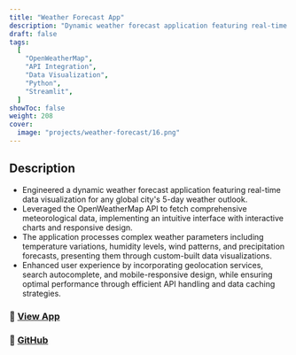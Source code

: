 ```yaml
---
title: "Weather Forecast App"
description: "Dynamic weather forecast application featuring real-time data visualization for any global city's 5-day weather outlook."
draft: false
tags:
  [
    "OpenWeatherMap",
    "API Integration",
    "Data Visualization",
    "Python",
    "Streamlit",
  ]
showToc: false
weight: 208
cover:
  image: "projects/weather-forecast/16.png"
---
```


## Description

- Engineered a dynamic weather forecast application featuring real-time data visualization for any global city's 5-day weather outlook.
- Leveraged the OpenWeatherMap API to fetch comprehensive meteorological data, implementing an intuitive interface with interactive charts and responsive design.
- The application processes complex weather parameters including temperature variations, humidity levels, wind patterns, and precipitation forecasts, presenting them through custom-built data visualizations.
- Enhanced user experience by incorporating geolocation services, search autocomplete, and mobile-responsive design, while ensuring optimal performance through efficient API handling and data caching strategies.

### 🔗 [View App](https://weather-forecast-25.herokuapp.com)

### 🔗 [GitHub](https://github.com/JEETDESAI25/Weather-Forecast-Data-App)
